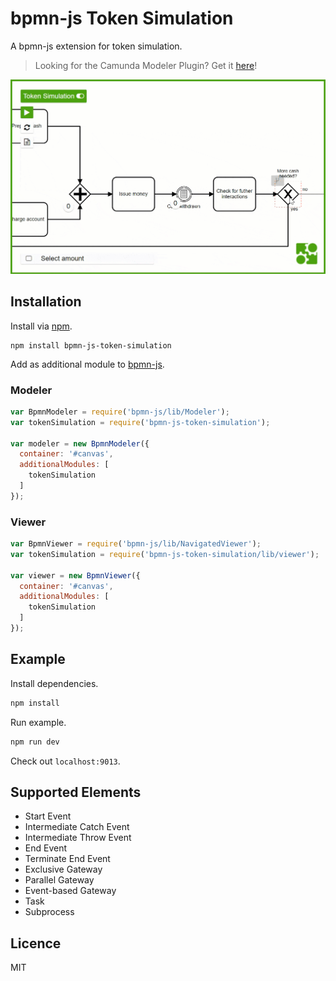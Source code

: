 # bpmn-js Token Simulation

A bpmn-js extension for token simulation.

> Looking for the Camunda Modeler Plugin? Get it [here](https://github.com/philippfromme/bpmn-js-token-simulation-plugin)!

![Screencast](docs/screencast.gif)

## Installation

Install via [npm](http://npmjs.com/).

```
npm install bpmn-js-token-simulation
```

Add as additional module to [bpmn-js]().

### Modeler

```javascript
var BpmnModeler = require('bpmn-js/lib/Modeler');
var tokenSimulation = require('bpmn-js-token-simulation');

var modeler = new BpmnModeler({
  container: '#canvas',
  additionalModules: [
    tokenSimulation
  ]
});
```

### Viewer

```javascript
var BpmnViewer = require('bpmn-js/lib/NavigatedViewer');
var tokenSimulation = require('bpmn-js-token-simulation/lib/viewer');

var viewer = new BpmnViewer({
  container: '#canvas',
  additionalModules: [
    tokenSimulation
  ]
});
```

## Example

Install dependencies.

```bash
npm install
```

Run example.

```bash
npm run dev
```

Check out `localhost:9013`.

## Supported Elements

* Start Event
* Intermediate Catch Event
* Intermediate Throw Event
* End Event
* Terminate End Event
* Exclusive Gateway
* Parallel Gateway
* Event-based Gateway
* Task
* Subprocess

## Licence

MIT